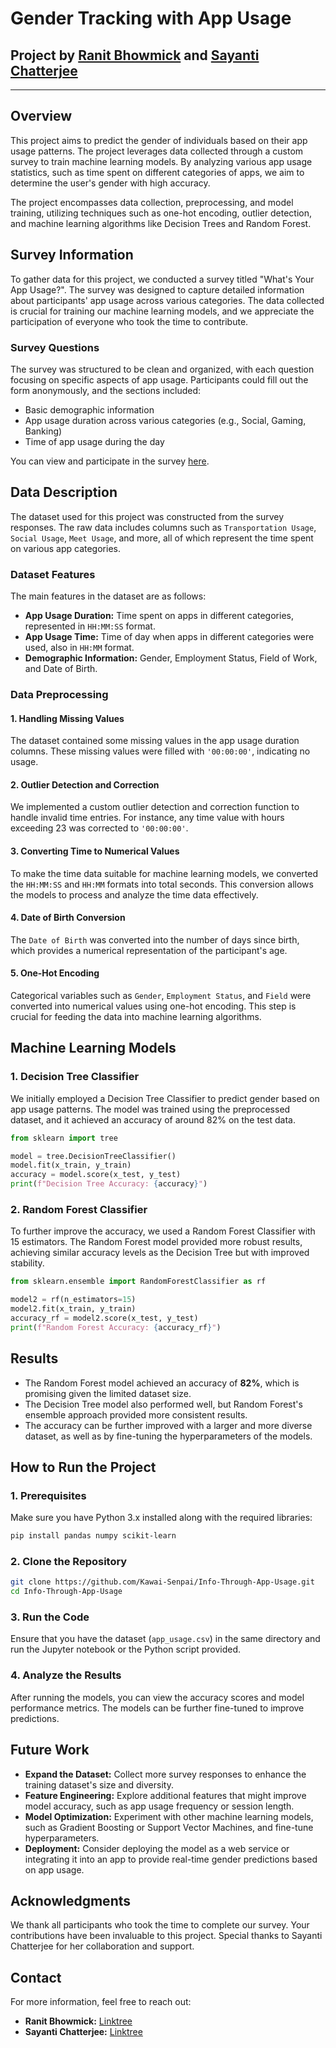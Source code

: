 # Gender Tracking with App Usage

## Project by [Ranit Bhowmick](https://linktr.ee/ranitbhowmick) and [Sayanti Chatterjee](https://linktr.ee/sayantichatterjee)

---

## Overview

This project aims to predict the gender of individuals based on their app usage patterns. The project leverages data collected through a custom survey to train machine learning models. By analyzing various app usage statistics, such as time spent on different categories of apps, we aim to determine the user's gender with high accuracy.

The project encompasses data collection, preprocessing, and model training, utilizing techniques such as one-hot encoding, outlier detection, and machine learning algorithms like Decision Trees and Random Forest.

## Survey Information

To gather data for this project, we conducted a survey titled "What's Your App Usage?". The survey was designed to capture detailed information about participants' app usage across various categories. The data collected is crucial for training our machine learning models, and we appreciate the participation of everyone who took the time to contribute.

### Survey Questions
The survey was structured to be clean and organized, with each question focusing on specific aspects of app usage. Participants could fill out the form anonymously, and the sections included:
- Basic demographic information
- App usage duration across various categories (e.g., Social, Gaming, Banking)
- Time of app usage during the day

You can view and participate in the survey [here](https://forms.gle/gQFGemdu8aciNnZp6).

## Data Description

The dataset used for this project was constructed from the survey responses. The raw data includes columns such as `Transportation Usage`, `Social Usage`, `Meet Usage`, and more, all of which represent the time spent on various app categories.

### Dataset Features
The main features in the dataset are as follows:
- **App Usage Duration:** Time spent on apps in different categories, represented in `HH:MM:SS` format.
- **App Usage Time:** Time of day when apps in different categories were used, also in `HH:MM` format.
- **Demographic Information:** Gender, Employment Status, Field of Work, and Date of Birth.

### Data Preprocessing
#### 1. Handling Missing Values
The dataset contained some missing values in the app usage duration columns. These missing values were filled with `'00:00:00'`, indicating no usage.

#### 2. Outlier Detection and Correction
We implemented a custom outlier detection and correction function to handle invalid time entries. For instance, any time value with hours exceeding 23 was corrected to `'00:00:00'`.

#### 3. Converting Time to Numerical Values
To make the time data suitable for machine learning models, we converted the `HH:MM:SS` and `HH:MM` formats into total seconds. This conversion allows the models to process and analyze the time data effectively.

#### 4. Date of Birth Conversion
The `Date of Birth` was converted into the number of days since birth, which provides a numerical representation of the participant's age.

#### 5. One-Hot Encoding
Categorical variables such as `Gender`, `Employment Status`, and `Field` were converted into numerical values using one-hot encoding. This step is crucial for feeding the data into machine learning algorithms.

## Machine Learning Models

### 1. Decision Tree Classifier
We initially employed a Decision Tree Classifier to predict gender based on app usage patterns. The model was trained using the preprocessed dataset, and it achieved an accuracy of around 82% on the test data.

```python
from sklearn import tree

model = tree.DecisionTreeClassifier()
model.fit(x_train, y_train)
accuracy = model.score(x_test, y_test)
print(f"Decision Tree Accuracy: {accuracy}")
```

### 2. Random Forest Classifier
To further improve the accuracy, we used a Random Forest Classifier with 15 estimators. The Random Forest model provided more robust results, achieving similar accuracy levels as the Decision Tree but with improved stability.

```python
from sklearn.ensemble import RandomForestClassifier as rf

model2 = rf(n_estimators=15)
model2.fit(x_train, y_train)
accuracy_rf = model2.score(x_test, y_test)
print(f"Random Forest Accuracy: {accuracy_rf}")
```

## Results

- The Random Forest model achieved an accuracy of **82%**, which is promising given the limited dataset size.
- The Decision Tree model also performed well, but Random Forest's ensemble approach provided more consistent results.
- The accuracy can be further improved with a larger and more diverse dataset, as well as by fine-tuning the hyperparameters of the models.

## How to Run the Project

### 1. Prerequisites
Make sure you have Python 3.x installed along with the required libraries:
```bash
pip install pandas numpy scikit-learn
```

### 2. Clone the Repository
```bash
git clone https://github.com/Kawai-Senpai/Info-Through-App-Usage.git
cd Info-Through-App-Usage
```

### 3. Run the Code
Ensure that you have the dataset (`app_usage.csv`) in the same directory and run the Jupyter notebook or the Python script provided.

### 4. Analyze the Results
After running the models, you can view the accuracy scores and model performance metrics. The models can be further fine-tuned to improve predictions.

## Future Work

- **Expand the Dataset:** Collect more survey responses to enhance the training dataset's size and diversity.
- **Feature Engineering:** Explore additional features that might improve model accuracy, such as app usage frequency or session length.
- **Model Optimization:** Experiment with other machine learning models, such as Gradient Boosting or Support Vector Machines, and fine-tune hyperparameters.
- **Deployment:** Consider deploying the model as a web service or integrating it into an app to provide real-time gender predictions based on app usage.

## Acknowledgments

We thank all participants who took the time to complete our survey. Your contributions have been invaluable to this project. Special thanks to Sayanti Chatterjee for her collaboration and support.

## Contact

For more information, feel free to reach out:
- **Ranit Bhowmick:** [Linktree](https://linktr.ee/ranitbhowmick)
- **Sayanti Chatterjee:** [Linktree](https://linktr.ee/sayantichatterjee)
